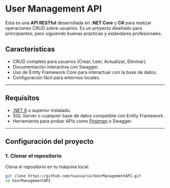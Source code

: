 # User Management API

Esta es una **API RESTful** desarrollada en **.NET Core** y **C#** para realizar operaciones CRUD sobre usuarios. Es un proyecto diseñado para principiantes, pero siguiendo buenas prácticas y estándares profesionales.

## Características

- CRUD completo para usuarios (Crear, Leer, Actualizar, Eliminar).
- Documentación interactiva con Swagger.
- Uso de Entity Framework Core para interactuar con la base de datos.
- Configuración fácil para entornos locales.

---

## Requisitos

- [.NET 6](https://dotnet.microsoft.com/download) o superior instalado.
- SQL Server o cualquier base de datos compatible con Entity Framework.
- Herramienta para probar APIs como [Postman](https://www.postman.com/) o Swagger.

---

## Configuración del proyecto

### 1. Clonar el repositorio
Clona el repositorio en tu máquina local:
```bash
git clone https://github.com/tuusuario/UserManagementAPI.git
cd UserManagementAPI
